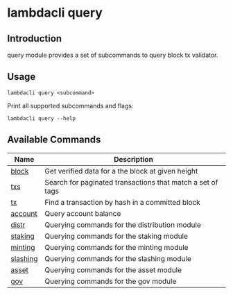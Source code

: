 # lambdacli query

## Introduction

query module provides a set of subcommands to query block tx validator.

## Usage

```
lambdacli query <subcommand>
```

Print all supported subcommands and flags:
```
lambdacli query --help
```

## Available Commands

| Name                            | Description                                                   |
| --------------------------------| --------------------------------------------------------------|
| [block](block.md)     | Get verified data for a the block at given height                                     |
| [txs](txs.md)     | Search for paginated transactions that match a set of tags     |
| [tx](tx.md)   | Find a transaction by hash in a committed block                 |
| [account](account.md)   | Query account balance                 |
| [distr](./distr/README.md)   |  Querying commands for the distribution module                |
| [staking](./staking/README.md)   |  Querying commands for the staking module                                          |
| [minting](./minting/README.md)   |  Querying commands for the minting module                                         |
| [slashing](./slashing/README.md)                   | Querying commands for the slashing module                                           |
| [asset](asset/README.md)                             |  Querying commands for the asset module                                            |
| [gov](./gov/README.md)                             |  Querying commands for the gov module                                            |

